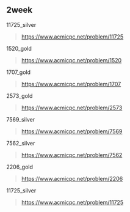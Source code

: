 ## 2week
11725_silver
> https://www.acmicpc.net/problem/11725

1520_gold
> https://www.acmicpc.net/problem/1520

1707_gold
> https://www.acmicpc.net/problem/1707

2573_gold
> https://www.acmicpc.net/problem/2573

7569_silver
> https://www.acmicpc.net/problem/7569

7562_silver
> https://www.acmicpc.net/problem/7562

2206_gold
> https://www.acmicpc.net/problem/2206

11725_silver
> https://www.acmicpc.net/problem/11725